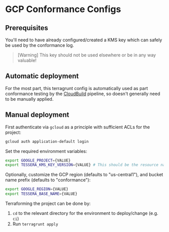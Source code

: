 # GCP Conformance Configs

## Prerequisites

You'll need to have already configured/created a KMS key which can safely be used by the
conformance log.

> [Warning]
> This key should not be used elsewhere or be in any way valuable!

## Automatic deployment

For the most part, this terragrunt config is automatically used as part conformance
testing by the [CloudBuild](/deployment/live/cloudbuild) pipeline, so doesn't generally
need to be manually applied.

## Manual deployment 

First authenticate via `gcloud` as a principle with sufficient ACLs for
the project:
```bash
gcloud auth application-default login
```

Set the required environment variables:
```bash
export GOOGLE_PROJECT={VALUE}
export TESSERA_KMS_KEY_VERSION={VALUE} # This should be the resource name of the key version created above
```

Optionally, customize the GCP region (defaults to "us-central1"),
and bucket name prefix (defaults to "conformance"):
```bash
export GOOGLE_REGION={VALUE}
export TESSERA_BASE_NAME={VALUE}
```

Terraforming the project can be done by:
 1. `cd` to the relevant directory for the environment to deploy/change (e.g. `ci`)
 2. Run `terragrunt apply`

